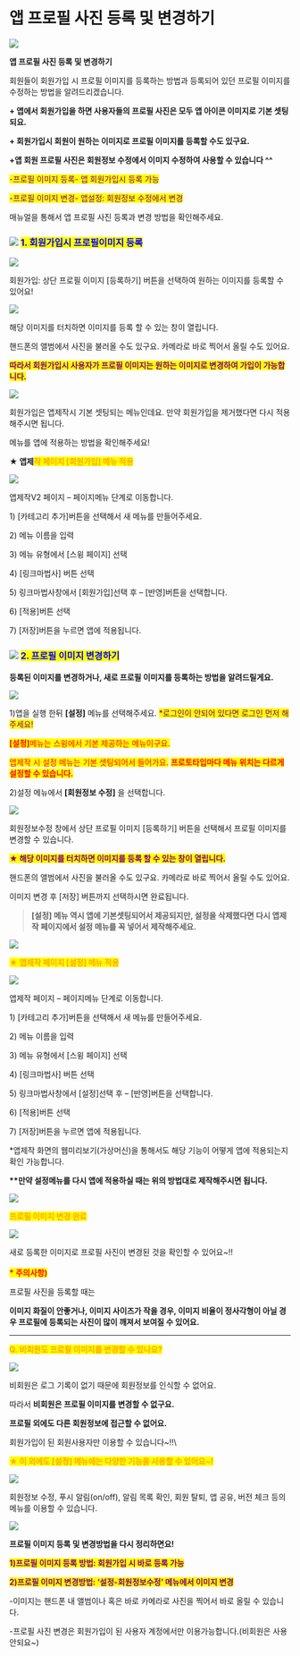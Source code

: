 # 앱 프로필 사진 등록 및 변경하기

![](https://wp.swing2app.co.kr/wp-content/uploads/2018/10/%EC%95%B1-%ED%94%84%EB%A1%9C%ED%95%84%EC%9D%B4%EB%AF%B8%EC%A7%80-%EB%B3%80%EA%B2%BD-1024x282.png)

**앱 프로필 사진 등록 및 변경하기**

회원들이 회원가입 시 프로필 이미지를 등록하는 방법과 등록되어 있던 프로필 이미지를 수정하는 방법을 알려드리겠습니다.

**+ 앱에서 회원가입을 하면 사용자들의 프로필 사진은 모두 앱 아이콘 이미지로 기본 셋팅되요.**

**+ 회원가입시 회원이 원하는 이미지로 프로필 이미지를 등록할 수도 있구요.**

**+앱 회원 프로필 사진은 회원정보 수정에서 이미지 수정하여 사용할 수 있습니다 ^^**

<mark style="color:purple;">-프로필 이미지 등록- 앱 회원가입시 등록 가능</mark>

<mark style="color:purple;">-프로필 이미지 변경- 앱설정: 회원정보 수정에서 변경</mark>

매뉴얼을 통해서 앱 프로필 사진 등록과 변경 방법을 확인해주세요.



### <mark style="color:blue;"></mark>![](https://wp.swing2app.co.kr/wp-content/uploads/2020/04/%EB%8B%A8%EB%9D%BD1-1.png) <mark style="color:blue;">**1. 회원가입시 프로필이미지 등록**</mark>

![](https://wp.swing2app.co.kr/wp-content/uploads/2018/10/%ED%94%84%EB%A1%9C%ED%95%84%EC%9D%B4%EB%AF%B8%EC%A7%80%EB%B3%80%EA%B2%BD5.png)

회원가입: 상단 프로필 이미지 \[등록하기] 버튼을 선택하여 원하는 이미지를 등록할 수 있어요!



![](https://wp.swing2app.co.kr/wp-content/uploads/2018/10/%ED%94%84%EB%A1%9C%ED%95%84%EC%9D%B4%EB%AF%B8%EC%A7%80%EB%B3%80%EA%B2%BD6.png)

해당 이미지를 터치하면 이미지를 등록 할 수 있는 창이 열립니다.&#x20;

핸드폰의 앨범에서 사진을 불러올 수도 있구요. 카메라로 바로 찍어서 올릴 수도 있어요.

<mark style="color:purple;">**따라서 회원가입시 사용자가 프로필 이미지는 원하는 이미지로 변경하여 가입이 가능합니다.**</mark>&#x20;

![](https://wp.swing2app.co.kr/wp-content/uploads/2018/09/%ED%99%94%EC%82%B4%ED%91%9C-4.png)

회원가입은 앱제작시 기본 셋팅되는 메뉴인데요. 만약 회원가입을 제거했다면 다시 적용해주시면 됩니다.

메뉴를 앱에 적용하는 방법을 확인해주세요!



**★ 앱제**<mark style="color:orange;">**작 페이지 \[회원가입] 메뉴 적용**</mark>

![](https://wp.swing2app.co.kr/wp-content/uploads/2018/10/%ED%9A%8C%EC%9B%90%EA%B0%80%EC%9E%852-1.png)

앱제작V2 페이지 – 페이지메뉴 단계로 이동합니다.

1\) \[카테고리 추가]버튼을 선택해서 새 메뉴를 만들어주세요.

2\) 메뉴 이름을 입력

3\) 메뉴 유형에서 \[스윙 페이지] 선택

4\) \[링크마법사] 버튼 선택

5\) 링크마법사창에서 \[회원가입]선택 후 – \[반영]버튼을 선택합니다.

6\) \[적용]버튼 선택

7\) \[저장]버튼을 누르면 앱에 적용됩니다.



### <mark style="color:blue;"></mark>![](https://wp.swing2app.co.kr/wp-content/uploads/2020/04/%EB%8B%A8%EB%9D%BD1-1.png) <mark style="color:blue;">**2. 프로필 이미지 변경하기**</mark>

**등록된 이미지를 변경하거나, 새로 프로필 이미지를 등록하는 방법을 알려드릴게요.**

![](https://wp.swing2app.co.kr/wp-content/uploads/2018/10/%ED%94%84%EB%A1%9C%ED%95%84%EC%9D%B4%EB%AF%B8%EC%A7%80-%EB%B3%80%EA%B2%BD.png)

1\)앱을 실행 한뒤  **\[설정]** 메뉴를 선택해주세요. <mark style="color:purple;">\*로그인이 안되어 있다면 로그인 먼저 해주세요!</mark>

<mark style="color:red;">**\[설정]**</mark><mark style="color:red;">메뉴는  스윙에서 기본 제공하는 메뉴이구요.</mark>

<mark style="color:red;">앱제작 시 설정 메뉴는 기본 셋팅되어서 들어가요.</mark> <mark style="color:red;"></mark><mark style="color:red;">**프로토타입마다 메뉴 위치는 다르게 설정할 수 있습니다.**</mark>

2\)설정 메뉴에서 **\[회원정보 수정]** 을 선택합니다.&#x20;



![](https://wp.swing2app.co.kr/wp-content/uploads/2018/10/%ED%94%84%EB%A1%9C%ED%95%84%EC%9D%B4%EB%AF%B8%EC%A7%80-%EB%B3%80%EA%B2%BD1.png)

회원정보수정 창에서 상단 프로필 이미지 \[등록하기] 버튼을 선택해서 프로필 이미지를 변경할 수 있습니다.&#x20;

<mark style="color:purple;">**★ 해당 이미지를 터치하면 이미지를 등록 할 수 있는 창이 열립니다.**</mark>&#x20;

핸드폰의 앨범에서 사진을 불러올 수도 있구요. 카메라로 바로 찍어서 올릴 수도 있어요.

이미지 변경 후 \[저장] 버튼까지 선택하시면 완료됩니다.&#x20;



> **\[설정] 메뉴 역시 앱에 기본셋팅되어서 제공되지만, 설정을 삭제했다면 다시 앱제작 페이지에서 설정 메뉴를 꼭 넣어서 제작해주세요.**

![](https://wp.swing2app.co.kr/wp-content/uploads/2018/09/%ED%99%94%EC%82%B4%ED%91%9C-4.png)

<mark style="color:orange;">**★ 앱제작 페이지 \[설정] 메뉴 적용**</mark>

![](https://wp.swing2app.co.kr/wp-content/uploads/2018/10/%EB%A1%9C%EA%B7%B8%EC%9D%B83-1.png)

앱제작 페이지 – 페이지메뉴 단계로 이동합니다.

1\) \[카테고리 추가]버튼을 선택해서 새 메뉴를 만들어주세요.

2\) 메뉴 이름을 입력

3\) 메뉴 유형에서 \[스윙 페이지] 선택

4\) \[링크마법사] 버튼 선택

5\) 링크마법사창에서  \[설정]선택 후 – \[반영]버튼을 선택합니다.

6\) \[적용]버튼 선택

7\) \[저장]버튼을 누르면 앱에 적용됩니다.

\*앱제작 화면의 웹미리보기(가상머신)을 통해서도 해당 기능이 어떻게 앱에 적용되는지 확인 가능합니다.

**\*\*만약 설정메뉴를 다시 앱에 적용하실 때는 위의 방법대로 제작해주시면 됩니다.**

![](https://wp.swing2app.co.kr/wp-content/uploads/2018/09/%EC%BA%A1%EC%B2%98-3.png)

<mark style="color:orange;">**프로필 이미지 변경 완료**</mark>

![](https://wp.swing2app.co.kr/wp-content/uploads/2018/10/%ED%94%84%EB%A1%9C%ED%95%84%EC%9D%B4%EB%AF%B8%EC%A7%80-%EB%B3%80%EA%B2%BD3.png)

새로 등록한 이미지로 프로필 사진이 변경된 것을 확인할 수 있어요\~!!\
\
<mark style="color:red;">**\* 주의사항)**</mark>&#x20;

프로필 사진을 등록할 때는

&#x20;**이미지  화질이 안좋거나, 이미지 사이즈가 작을 경우, 이미지 비율이 정사각형이 아닐 경우 프로필에 등록되는 사진이 많이 깨져서 보여질 수 있어요.**

***

<mark style="color:orange;">**Q. 비회원도 프로필 이미지를 변경할 수 있나요?**</mark>

![](https://wp.swing2app.co.kr/wp-content/uploads/2018/10/%ED%94%84%EB%A1%9C%ED%95%84%EC%9D%B4%EB%AF%B8%EC%A7%80-%EB%B3%80%EA%B2%BD5.png)

비회원은 로그 기록이 없기 때문에 회원정보를 인식할 수 없어요.

따라서 **비회원은 프로필 이미지를 변경할 수 없구요.**

**프로필 외에도 다른 회원정보에 접근할 수 없어요.**

회원가입이 된 회원사용자만 이용할 수 있습니다\~!!\


<mark style="color:orange;">**★ 이 외에도 \[설정] 메뉴에는 다양한 기능을 사용할 수 있어요\~!**</mark>

![](https://wp.swing2app.co.kr/wp-content/uploads/2018/10/%ED%94%84%EB%A1%9C%ED%95%84%EC%9D%B4%EB%AF%B8%EC%A7%80-%EB%B3%80%EA%B2%BD4.png)

회원정보 수정, 푸시 알림(on/off), 알림 목록 확인, 회원 탈퇴, 앱 공유, 버전 체크 등의 메뉴를 이용할 수 있습니다.

![](https://wp.swing2app.co.kr/wp-content/uploads/2018/09/%EC%BA%A1%EC%B2%98-3.png)

**프로필 이미지 등록 및 변경방법을 다시 정리하면요!**

<mark style="color:purple;">**1)프로필 이미지 등록 방법: 회원가입 시 바로 등록 가능**</mark>

<mark style="color:purple;">**2)프로필 이미지 변경방법:  ‘설정-회원정보수정’ 메뉴에서 이미지 변경**</mark>

\-이미지는 핸드폰 내 앨범이나 혹은 바로 카메라로 사진을 찍어서 바로 올릴 수 있습니다.&#x20;

\-프로필 사진 변경은 회원가입이 된 사용자 계정에서만 이용가능합니다.(비회원은 사용 안되요\~)
